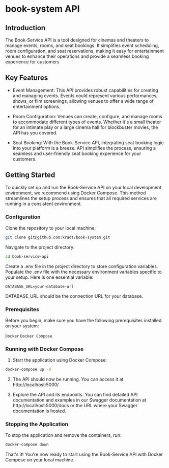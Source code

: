 # book-system API

## Introduction
The Book-Service API is a tool designed for cinemas and theaters to manage events, rooms, and seat bookings. It simplifies event scheduling, room configuration, and seat reservations, making it easy for entertainment venues to enhance their operations and provide a seamless booking experience for customers

## Key Features
- Event Management: This API provides robust capabilities for creating and managing events. Events could represent various performances, shows, or film screenings, allowing venues to offer a wide range of entertainment options.

- Room Configuration: Venues can create, configure, and manage rooms to accommodate different types of events. Whether it's a small theater for an intimate play or a large cinema hall for blockbuster movies, the API has you covered.

- Seat Booking: With the Book-Service API, integrating seat booking logic into your platform is a breeze. API simplifies the process, ensuring a seamless and user-friendly seat booking experience for your customers.

## Getting Started
To quickly set up and run the Book-Service API on your local development environment, we recommend using Docker Compose. This method streamlines the setup process and ensures that all required services are running in a consistent environment.

### Configuration
Clone the repository to your local machine:

```bash
git clone git@github.com:kradt/book-system.git
```
Navigate to the project directory:

```bash
cd book-service-api
```
Create a .env file in the project directory to store configuration variables. Populate the .env file with the necessary environment variables specific to your setup. Here is one essential variable:

```
DATABASE_URL=your-database-url
```
DATABASE_URL should be the connection URL for your database.

### Prerequisites
Before you begin, make sure you have the following prerequisites installed on your system:

`Docker`
`Docker Compose`

### Running with Docker Compose
1. Start the application using Docker Compose:

```bash
docker-compose up -d
```
2. The API should now be running. You can access it at http://localhost:5000/

3. Explore the API and its endpoints. You can find detailed API documentation and examples in our Swagger documentation at http://localhost:5000/docs or the URL where your Swagger documentation is hosted.

### Stopping the Application
To stop the application and remove the containers, run:
```bash
docker-compose down
```

That's it! You're now ready to start using the Book-Service API with Docker Compose on your local machine.
